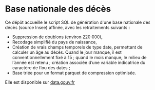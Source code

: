 # Base nationale des décès

Ce dépôt accueille le script SQL de génération d'une base nationale des décès (source Insee) affinée, avec les retraitements suivants :

- Suppression de doublons (environ 220 000),
- Recodage simplifié du pays de naissance,
- Création de vrais champs temporels de type date, permettant de calculer un âge au décès. Quand le jour manque, il est conventionnellement fixé à 15 ; quand le mois manque, le milieu de l’année est retenu ; création associée d’une variable indicatrice du caractère de flou des dates ;
- Base triée pour un format parquet de compression optimisée.

Elle est disponible sur [data.gouv.fr](https://www.data.gouv.fr/datasets/base-nationale-des-deces-dedoublonnee)
